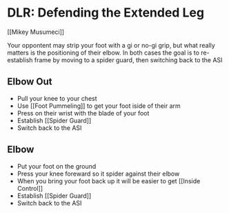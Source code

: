 # DLR: Defending the Extended Leg

[[Mikey Musumeci]]

Your oppontent may strip your foot with a gi or no-gi grip, but what really matters is the positioning of their elbow. In both cases the goal is to re-establish frame by moving to a spider guard, then switching back to the ASI

## Elbow Out
* Pull your knee to your chest
* Use [[Foot Pummeling]] to get your foot iside of their arm
* Press on their wrist with the blade of your foot
* Establish [[Spider Guard]]
* Switch back to the ASI

## Elbow
* Put your foot on the ground
* Press your knee foreward so it spider against their elbow
* When you bring your foot back up it will be easier to get [[Inside Control]]
* Establish [[Spider Guard]]
* Switch back to the ASI


